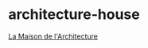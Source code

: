 # architecture-house

[La Maison de l'Architecture](https://architecture-house.herokuapp.com/ "Architecture-house's Homepage")